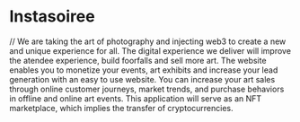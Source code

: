 # Instasoiree
// We are taking the art of photography and injecting web3 to create a new and unique experience for all.
The digital experience we deliver will improve the atendee experience, build foorfalls and sell more art. The website enables you to monetize your events, art exhibits and increase your lead generation with an easy to use website. 
You can increase your art sales through online customer journeys, market trends, and purchase behaviors in offline and online art events.
This application will serve as an NFT marketplace, which implies the transfer of cryptocurrencies.
